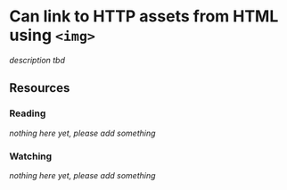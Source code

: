 # Can link to HTTP assets from HTML using `<img>`

_description tbd_

## Resources

### Reading

_nothing here yet, please add something_

### Watching

_nothing here yet, please add something_
